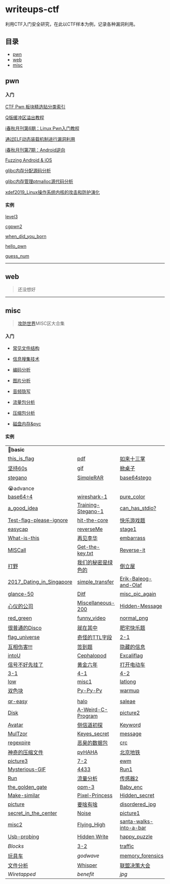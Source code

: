 # writeups-ctf

利用CTF入门安全研究，在此以CTF样本为例，记录各种漏洞利用。

## 目录

- [pwn](#pwn)
- [web](#web)
- [misc](#misc)

## <a id="pwn">pwn</a>

#### 入门

[CTF Pwn 板块精选贴分类索引](https://github.com/ByeRose/writeups-ctf/blob/main/pwn/collect/CTF%E3%80%8EPwn%E3%80%8F%E7%89%88%E5%9D%97%E7%B2%BE%E9%80%89%E5%B8%96%E5%88%86%E7%B1%BB%E7%B4%A2%E5%BC%95.pdf)

[Q版缓冲区溢出教程](https://github.com/ByeRose/writeups-ctf/blob/main/pwn/collect/Q%E7%89%88%E7%BC%93%E5%86%B2%E5%8C%BA%E6%BA%A2%E5%87%BA%E6%95%99%E7%A8%8B.pdf)

[i春秋月刊第6期：Linux Pwn入门教程](https://github.com/ByeRose/writeups-ctf/blob/main/pwn/collect/i%E6%98%A5%E7%A7%8B%E6%9C%88%E5%88%8A%E7%AC%AC6%E6%9C%9F%EF%BC%9ALinux%20Pwn%E5%85%A5%E9%97%A8%E6%95%99%E7%A8%8B.pdf)

[通过ELF动态装载机制进行漏洞利用](https://github.com/ByeRose/writeups-ctf/blob/main/pwn/collect/%E9%80%9A%E8%BF%87ELF%E5%8A%A8%E6%80%81%E8%A3%85%E8%BD%BD%E6%9C%BA%E5%88%B6%E8%BF%9B%E8%A1%8C%E6%BC%8F%E6%B4%9E%E5%88%A9%E7%94%A8.pdf)

[i春秋月刊第7期：Android逆向](https://github.com/ByeRose/writeups-ctf/blob/main/pwn/collect/i%E6%98%A5%E7%A7%8B%E6%9C%88%E5%88%8A%E7%AC%AC7%E6%9C%9F%EF%BC%9AAndroid%E9%80%86%E5%90%91.pdf)

[Fuzzing Android & iOS](https://github.com/ByeRose/writeups-ctf/blob/main/pwn/collect/Fuzzing%20Android%20%26%20iOS.pdf)

[glibc内存分配源码分析](https://github.com/ByeRose/writeups-ctf/blob/main/pwn/collect/glibc%E5%86%85%E5%AD%98%E5%88%86%E9%85%8D%E6%BA%90%E7%A0%81%E5%88%86%E6%9E%90.pdf)

[glibc内存管理ptmalloc源代码分析](https://github.com/ByeRose/writeups-ctf/blob/main/pwn/collect/glibc%E5%86%85%E5%AD%98%E7%AE%A1%E7%90%86ptmalloc%E6%BA%90%E4%BB%A3%E7%A0%81%E5%88%86%E6%9E%90.pdf)

[xdef2019_Linux操作系统内核的攻击和防护演化](https://github.com/ByeRose/writeups-ctf/blob/main/pwn/collect/xdef2019_Linux%E6%93%8D%E4%BD%9C%E7%B3%BB%E7%BB%9F%E5%86%85%E6%A0%B8%E7%9A%84%E6%94%BB%E5%87%BB%E5%92%8C%E9%98%B2%E6%8A%A4%E6%BC%94%E5%8C%96.pdf)

#### 实例

[level3](https://github.com/ByeRose/writeups-adworld/blob/main/pwn/%5Bret2libc%5Dlevel3%20%E6%94%BB%E9%98%B2%E4%B8%96%E7%95%8C%20.pdf)

[cgpwn2](https://github.com/ByeRose/writeups-adworld/blob/main/pwn/%5Bret2sys%5Dcgpwn2%20%E6%94%BB%E9%98%B2%E4%B8%96%E7%95%8C.pdf)

[when_did_you_born](https://github.com/ByeRose/writeups-adworld/blob/main/pwn/%5B%E6%A0%88%E6%BA%A2%E5%87%BA%5Dwhen_did_you_born%20%E6%94%BB%E9%98%B2%E4%B8%96%E7%95%8C.pdf)

[hello_pwn](https://github.com/ByeRose/writeups-adworld/blob/main/pwn/%5B%E6%A0%88%E6%BA%A2%E5%87%BA%5Dhello_pwn%20%E6%94%BB%E9%98%B2%E4%B8%96%E7%95%8C.pdf)

[guess_num](https://github.com/ByeRose/writeups-adworld/blob/main/pwn/%5B%E6%A0%88%E6%BA%A2%E5%87%BA%5Dguess_num%20%E6%94%BB%E9%98%B2%E4%B8%96%E7%95%8C.pdf)

---



## <a id="web">web</a>

> 还没想好







---



## <a id="misc">misc</a>

>  [攻防世界](https://adworld.xctf.org.cn/)MISC区大合集

#### 入门

- [常见文件结构](https://github.com/ByeRose/writeups-ctf/blob/main/misc/%E5%B8%B8%E8%A7%81%E6%96%87%E4%BB%B6%E7%BB%93%E6%9E%84.md)

- [信息搜集技术](https://github.com/ByeRose/writeups-ctf/blob/main/misc/%E4%BF%A1%E6%81%AF%E6%90%9C%E9%9B%86%E6%8A%80%E6%9C%AF.pdf)

- [编码分析](https://github.com/ByeRose/writeups-ctf/blob/main/misc/%E7%BC%96%E7%A0%81%E5%88%86%E6%9E%90.pdf)

- [图片分析](https://github.com/ByeRose/writeups-ctf/blob/main/misc/%E5%9B%BE%E7%89%87%E5%88%86%E6%9E%90.pdf)

- [音频隐写](https://github.com/ByeRose/writeups-ctf/blob/main/misc/%E9%9F%B3%E9%A2%91%E9%9A%90%E5%86%99%20.pdf)

- [流量包分析](https://github.com/ByeRose/writeups-ctf/blob/main/misc/%E6%B5%81%E9%87%8F%E5%8C%85%E5%88%86%E6%9E%90.pdf)

- [压缩包分析](https://github.com/ByeRose/writeups-ctf/blob/main/misc/%E5%8E%8B%E7%BC%A9%E5%8C%85%E5%88%86%E6%9E%90.pdf)

- [磁盘内存&pyc](https://github.com/ByeRose/writeups-ctf/blob/main/misc/%E7%A3%81%E7%9B%98%E5%86%85%E5%AD%98%26pyc.pdf)

#### 实例

|                                                              |                                                              |                                                              |                                                              |
| ------------------------------------------------------------ | ------------------------------------------------------------ | ------------------------------------------------------------ | ------------------------------------------------------------ |
| :muscle:**basic**                                            |                                                              |                                                              |                                                              |
| [this_is_flag](https://blog.csdn.net/weixin_44604541/article/details/109058125) | [pdf](https://blog.csdn.net/weixin_44604541/article/details/109058125) | [如来十三掌](https://github.com/ByeRose/writeups-ctf/blob/main/misc/%5B%E4%B8%8E%E4%BD%9B%E8%AE%BA%E7%A6%85%2CRot13%2CBase64%5D%E5%A6%82%E6%9D%A5%E5%8D%81%E4%B8%89%E6%8E%8C%20%E6%94%BB%E9%98%B2%E4%B8%96%E7%95%8C.pdf) | [give_you_flag](https://github.com/ByeRose/writeups-ctf/blob/main/misc/%5Bgif%2CQRcode%5Dgive_you_flag%20%E6%94%BB%E9%98%B2%E4%B8%96%E7%95%8C.pdf) |
| [坚持60s](https://blog.csdn.net/weixin_44604541/article/details/109058125) | [gif](https://github.com/ByeRose/writeups-ctf/blob/main/misc/%5Bascii%2C%E8%84%9A%E6%9C%AC%5Dgif%20%E6%94%BB%E9%98%B2%E4%B8%96%E7%95%8C.pdf) | [掀桌子](https://github.com/ByeRose/writeups-ctf/blob/main/misc/%5Bascii%2C%E8%84%9A%E6%9C%AC%5D%E6%8E%80%E6%A1%8C%E5%AD%90%20%E6%94%BB%E9%98%B2%E4%B8%96%E7%95%8C.pdf) | [ext3](https://github.com/ByeRose/writeups-ctf/blob/main/misc/%5B%E6%96%87%E4%BB%B6%E7%B3%BB%E7%BB%9F%5Dext3%20%E6%94%BB%E9%98%B2%E4%B8%96%E7%95%8C.pdf) |
| [stegano](https://github.com/ByeRose/writeups-ctf/blob/main/misc/%5Bpdf%2Cmorse%5Dstegano%20%E6%94%BB%E9%98%B2%E4%B8%96%E7%95%8C.pdf) | [SimpleRAR](https://github.com/ByeRose/writeups-ctf/blob/main/misc/%5BRAR%2Cgif%2CQRcode%5DSimpleRAR%20%E6%94%BB%E9%98%B2%E4%B8%96%E7%95%8C.pdf) | [base64stego](https://github.com/ByeRose/writeups-ctf/blob/main/misc/%5BBase64%E9%9A%90%E5%86%99%5Dbase64stego%20%E6%94%BB%E9%98%B2%E4%B8%96%E7%95%8C.pdf) | [功夫再高也怕菜刀](https://github.com/ByeRose/writeups-ctf/blob/main/misc/%5Bwireshark%2Cforemost%5D%E5%8A%9F%E5%A4%AB%E5%86%8D%E9%AB%98%E4%B9%9F%E6%80%95%E8%8F%9C%E5%88%80%20%E6%94%BB%E9%98%B2%E4%B8%96%E7%95%8C.pdf) |
|                                                              |                                                              |                                                              |                                                              |
| :sob:advance                                                 |                                                              |                                                              |                                                              |
| [base64÷4](https://blog.csdn.net/fool_best/article/details/104176814) | [wireshark-1](https://blog.csdn.net/fool_best/article/details/104136590) | [pure_color](https://blog.csdn.net/gongjingege/article/details/108035013) | [Aesop_secret](https://github.com/ByeRose/writeups-ctf/blob/main/misc/%5BAES%2Cps%5DAesop_secret%20%E6%94%BB%E9%98%B2%E4%B8%96%E7%95%8C.pdf) |
| [a_good_idea](https://github.com/ByeRose/writeups-ctf/blob/main/misc/%5BPIL%2Cbinwalk%5Da_good_idea%20%E6%94%BB%E9%98%B2%E4%B8%96%E7%95%8C.pdf) | [Training-Stegano-1](https://blog.csdn.net/qq_43312665/article/details/104209475) | [can_has_stdio?](https://blog.csdn.net/weixin_47717433/article/details/108300271) | [János-the-Ripper](https://github.com/ByeRose/writeups-ctf/blob/main/misc/%5B%E7%88%86%E7%A0%B4%2Czip%5DJ%C3%A1nos-the-Ripper%20%E6%94%BB%E9%98%B2%E4%B8%96%E7%95%8C.pdf) |
| [Test-flag-please-ignore](https://blog.csdn.net/harry_c/article/details/99615704) | [hit-the-core](https://github.com/ByeRose/writeups-ctf/blob/main/misc/%5B%E5%AD%97%E7%AC%A6%E4%B8%B2%5Dhit-the-core%20%E6%94%BB%E9%98%B2%E4%B8%96%E7%95%8C.pdf) | [快乐游戏题](https://blog.csdn.net/gongjingege/article/details/108169629) | [Banmabanma](https://github.com/ByeRose/writeups-ctf/blob/main/misc/%5B%E6%9D%A1%E5%BD%A2%E7%A0%81%5DBanmabanma%20%E6%94%BB%E9%98%B2%E4%B8%96%E7%95%8C.pdf) |
| [easycap](https://blog.csdn.net/harry_c/article/details/99686762) | [reverseMe](https://blog.csdn.net/gongjingege/article/details/108173174) | [stage1](https://github.com/ByeRose/writeups-ctf/blob/main/misc/%5Bpyc%5Dstage1%20%E6%94%BB%E9%98%B2%E4%B8%96%E7%95%8C.pdf) | [Hear-with-your-Eyes](https://github.com/ByeRose/writeups-ctf/blob/main/misc/%5B%E9%9F%B3%E9%A2%91%5DHear-with-your-Eyes%20%E6%94%BB%E9%98%B2%E4%B8%96%E7%95%8C.pdf) |
| [What-is-this](https://blog.csdn.net/harry_c/article/details/99404172) | [再见李华](https://github.com/ByeRose/writeups-ctf/blob/main/misc/%5Bmd5%2Cforemost%5D%E5%86%8D%E8%A7%81%E6%9D%8E%E5%8D%8E%20%E6%94%BB%E9%98%B2%E4%B8%96%E7%95%8C.pdf) | [embarrass](https://blog.csdn.net/gongjingege/article/details/108034693) | [神奇的Modbus](https://blog.csdn.net/qq_46927150/article/details/105880372) |
| [MISCall](https://github.com/ByeRose/writeups-ctf/blob/main/misc/%5Bgit%5DMISCall%20%E6%94%BB%E9%98%B2%E4%B8%96%E7%95%8C.pdf) | [Get-the-key.txt](https://blog.csdn.net/weixin_43877387/article/details/103133884) | [Reverse-it](https://github.com/ByeRose/writeups-ctf/blob/main/misc/%5Bjpg%5DReverse-it%20%E6%94%BB%E9%98%B2%E4%B8%96%E7%95%8C.pdf) | [something_in_image](https://blog.csdn.net/weixin_45556441/article/details/109864134) |
| [打野](https://blog.csdn.net/qq_43312665/article/details/104262278) | [我们的秘密是绿色的](https://github.com/ByeRose/writeups-ctf/blob/main/misc/%5B%E6%A0%85%E6%A0%8F%EF%BC%8C%E5%87%AF%E6%92%92%EF%BC%8C%E4%BC%AA%E5%8A%A0%E5%AF%86%EF%BC%8C%E6%98%8E%E6%96%87%E6%94%BB%E5%87%BBour%20secret%5D%E6%88%91%E4%BB%AC%E7%9A%84%E7%A7%98%E5%AF%86%E6%98%AF%E7%BB%BF%E8%89%B2%E7%9A%84_%E6%94%BB%E9%98%B2%E4%B8%96%E7%95%8C.pdf) | [倒立屋](https://github.com/ByeRose/writeups-ctf/blob/main/misc/%5Bzsteg%5D%E5%80%92%E7%AB%8B%E5%B1%8B%20%E6%94%BB%E9%98%B2%E4%B8%96%E7%95%8C.pdf) | [小小的PDF](https://blog.csdn.net/weixin_44604541/article/details/109840744) |
| [2017_Dating_in_Singapore](https://github.com/ByeRose/writeups-ctf/blob/main/misc/%5B%E6%97%A5%E5%8E%86%5D2017_Dating_in_Singapore%20%E6%94%BB%E9%98%B2%E4%B8%96%E7%95%8C.pdf) | [simple_transfer](https://blog.csdn.net/RuoLi_s/article/details/109630540) | [Erik-Baleog-and-Olaf](https://github.com/ByeRose/writeups-ctf/blob/main/misc/%5B%E5%83%8F%E7%B4%A0%2C%E4%BA%8C%E7%BB%B4%E7%A0%81%5DErik-Baleog-and-Olaf%20%E6%94%BB%E9%98%B2%E4%B8%96%E7%95%8C.pdf) | [labour](https://github.com/ByeRose/writeups-ctf/blob/main/misc/%5Bgpx%5Dlabour%20%E6%94%BB%E9%98%B2%E4%B8%96%E7%95%8C.pdf) |
| [glance-50](https://blog.csdn.net/harry_c/article/details/99862218) | [Ditf](https://github.com/ByeRose/writeups-ctf/blob/main/misc/%5Bforemost%2Cpacpng%2Cbase64%2CHTTP%2C%E5%88%86%E8%BE%A8%E7%8E%87%5DDitf%20%E6%94%BB%E9%98%B2%E4%B8%96%E7%95%8C.pdf) | [misc_pic_again](https://github.com/ByeRose/writeups-ctf/blob/main/misc/%5B%E6%AD%A3%E5%88%99%EF%BC%8C%E5%9B%BE%E7%89%87%E9%9A%90%E5%86%99%5Dmisc_pic_again%20%E6%94%BB%E9%98%B2%E4%B8%96%E7%95%8C.pdf) | [适合作为桌面](https://blog.csdn.net/YUK_103/article/details/103223552) |
| [心仪的公司](https://blog.csdn.net/weixin_44604541/article/details/109451538) | [Miscellaneous-200](https://github.com/ByeRose/writeups-ctf/blob/main/misc/%5B%E5%83%8F%E7%B4%A0%5DMiscellaneous-200%20%E6%94%BB%E9%98%B2%E4%B8%96%E7%95%8C.pdf) | [Hidden-Message](https://github.com/ByeRose/writeups-ctf/blob/main/misc/%5Bpcap%2Cascii%5DHidden-Message%20%E6%94%BB%E9%98%B2%E4%B8%96%E7%95%8C.pdf) | [Recover-Deleted-File](https://github.com/ByeRose/writeups-ctf/blob/main/misc/%5B%E6%95%B0%E6%8D%AE%E6%81%A2%E5%A4%8D%5DRecover-Deleted-File%20%E6%94%BB%E9%98%B2%E4%B8%96%E7%95%8C.pdf) |
| [red_green](https://github.com/ByeRose/writeups-ctf/blob/main/misc/%5B%E5%9B%BE%E7%89%87%E9%9A%90%E5%86%99%5Dred_green%20%E6%94%BB%E9%98%B2%E4%B8%96%E7%95%8C.pdf) | [funny_video](https://github.com/ByeRose/writeups-ctf/blob/main/misc/%5B%E8%A7%86%E9%A2%91%EF%BC%8C%E9%9F%B3%E9%A2%91%5Dfunny_video%20%E6%94%BB%E9%98%B2%E4%B8%96%E7%95%8C.pdf) | [normal_png](https://blog.csdn.net/weixin_44604541/article/details/110870849) | [很普通的数独](https://blog.csdn.net/weixin_44604541/article/details/109506510) |
| [很普通的Disco](https://blog.csdn.net/weixin_44604541/article/details/109534557) | [就在其中](https://github.com/ByeRose/writeups-ctf/blob/main/misc/%5BRSA%2Cpcapng%5D%E5%B0%B1%E5%9C%A8%E5%85%B6%E4%B8%AD%20%E6%94%BB%E9%98%B2%E4%B8%96%E7%95%8C.pdf) | [肥宅快乐题](https://blog.csdn.net/weixin_44604541/article/details/109543998) | [miscmisc](https://github.com/ByeRose/writeups-ctf/blob/main/misc/%5B%E5%9B%BE%E7%89%87%E9%9A%90%E5%86%99%2Cword%2C%E6%98%8E%E6%96%87%E6%94%BB%E5%87%BB%5Dmiscmisc%20%E6%94%BB%E9%98%B2%E4%B8%96%E7%95%8C.pdf) |
| [flag_universe](https://blog.csdn.net/weixin_44604541/article/details/109570910) | [奇怪的TTL字段](https://github.com/ByeRose/writeups-ctf/blob/main/misc/%5B%E8%87%AA%E5%8A%A8%E5%AF%86%E9%92%A5%E5%AF%86%E7%A0%81%2C%E4%BA%8C%E8%BF%9B%E5%88%B6%E9%9A%90%E5%86%99%5D%E5%A5%87%E6%80%AA%E7%9A%84TTL%E5%AD%97%E6%AE%B5%20%E6%94%BB%E9%98%B2%E4%B8%96%E7%95%8C.pdf) | [2-1](https://github.com/ByeRose/writeups-ctf/blob/main/misc/%5BCRC%E7%88%86%E7%A0%B4%5D2-1%20%E6%94%BB%E9%98%B2%E4%B8%96%E7%95%8C.pdf) | [3-11](https://github.com/ByeRose/writeups-ctf/blob/main/misc/%5BBase64%E5%9B%BE%E7%89%87%EF%BC%8CLSB%5D3-11%20%E6%94%BB%E9%98%B2%E4%B8%96%E7%95%8C.pdf) |
| [互相伤害!!!](https://blog.csdn.net/weixin_44604541/article/details/109717353) | [签到题](https://blog.csdn.net/Guapichen/article/details/107980578) | [隐藏的信息](https://blog.csdn.net/weixin_44604541/article/details/109770572) | [Become_a_Rockstar](https://github.com/ByeRose/writeups-ctf/blob/main/misc/%5B%E5%8F%A6%E7%B1%BB%E7%BC%96%E7%A8%8B%E8%AF%AD%E8%A8%80%5DBecome_a_Rockstar%20%E6%94%BB%E9%98%B2%E4%B8%96%E7%95%8C.pdf) |
| [intoU](https://blog.csdn.net/weixin_44604541/article/details/111059531) | [Cephalopod](https://github.com/ByeRose/writeups-ctf/blob/main/misc/%5B%E6%B5%81%E9%87%8F%5DCephalopod%20%E6%94%BB%E9%98%B2%E4%B8%96%E7%95%8C.pdf) | [Excaliflag](https://blog.csdn.net/weixin_44604541/article/details/109964193) | [Just-No-One](https://blog.csdn.net/weixin_44604541/article/details/110742990) |
| [信号不好先挂了](https://blog.csdn.net/weixin_44604541/article/details/110062566) | [黄金六年](https://github.com/ByeRose/writeups-ctf/blob/main/misc/%5B%E8%A7%86%E9%A2%91%E5%B8%A7%2Crar%5D%E9%BB%84%E9%87%91%E5%85%AD%E5%B9%B4%20%E6%94%BB%E9%98%B2%E4%B8%96%E7%95%8C.pdf) | [打开电动车](https://fishpond.blog.csdn.net/article/details/111193409) | [hong](https://blog.csdn.net/weixin_44604541/article/details/111247886) |
| [3-1](https://github.com/ByeRose/writeups-ctf/blob/main/misc/%5B%E6%B5%81%E9%87%8F%E5%8C%85%2CBase64%5D3-1%20%E6%94%BB%E9%98%B2%E4%B8%96%E7%95%8C.pdf) | [4-1](https://github.com/ByeRose/writeups-ctf/blob/main/misc/%5B%E7%9B%B2%E6%B0%B4%E5%8D%B0%5D4-1%20%E6%94%BB%E9%98%B2%E4%B8%96%E7%95%8C.pdf) | [4-2](https://github.com/ByeRose/writeups-ctf/blob/main/misc/%5B%E8%AF%8D%E9%A2%91%E5%88%86%E6%9E%90%5D4-2%20%E6%94%BB%E9%98%B2%E4%B8%96%E7%95%8C.pdf) | [5-1](https://blog.csdn.net/weixin_44604541/article/details/110378348) |
| [low](https://blog.csdn.net/weixin_44604541/article/details/110428984) | [misc1](https://blog.csdn.net/weixin_44604541/article/details/110478409) | [latlong](https://github.com/ByeRose/writeups-ctf/blob/main/misc/%5B%E6%97%A0%E7%BA%BF%E7%94%B5%5Dlatlong%20%E6%94%BB%E9%98%B2%E4%B8%96%E7%95%8C.pdf) | [Miscellaneous-300](https://github.com/ByeRose/writeups-ctf/blob/main/misc/%5B%E7%88%86%E7%A0%B4%2C%E9%A2%91%E8%B0%B1%E5%9B%BE%5DMiscellaneous-300%20%E6%94%BB%E9%98%B2%E4%B8%96%E7%95%8C.pdf) |
| [双色块](https://github.com/ByeRose/writeups-ctf/blob/main/misc/%5BASCII%2CDES%E8%A7%A3%E5%AF%86%5D%E5%8F%8C%E8%89%B2%E5%9D%97%20%E6%94%BB%E9%98%B2%E4%B8%96%E7%95%8C.pdf) | [Py-Py-Py](https://github.com/ByeRose/writeups-ctf/blob/main/misc/%5Bpyc%E9%9A%90%E5%86%99%5DPy-Py-Py%20%E6%94%BB%E9%98%B2%E4%B8%96%E7%95%8C.pdf) | [warmup](https://blog.csdn.net/weixin_44604541/article/details/109566704) | [传感器1](https://blog.csdn.net/weixin_44604541/article/details/109614250) |
|                                                              |                                                              |                                                              |                                                              |
| [qr-easy](https://yous.be/2014/12/07/seccon-ctf-2014-qr-easy-write-up/) | [halo](https://blog.csdn.net/weixin_44604541/article/details/111737216) | [saleae](https://m09ic.top/posts/41838/)                     | [mysql](https://fishpond.blog.csdn.net/article/details/111109033) |
| [Disk](https://blog.csdn.net/lycnjupt/article/details/84237825) | [A-Weird-C-Program](https://blog.csdn.net/weixin_44604541/article/details/112402771) | [picture2](https://blog.csdn.net/weixin_44604541/article/details/111311012) | [test.pyc](https://blog.csdn.net/weixin_44604541/article/details/111404198) |
| [Avatar](https://blog.csdn.net/weixin_44604541/article/details/111473759) | [侧信道初探](https://blog.csdn.net/weixin_44604541/article/details/111513482) | [Keyword](https://fishpond.blog.csdn.net/article/details/111676599) | [clemency](https://blog.csdn.net/xuandao_ahfengren/article/details/106428165) |
| [MulTzor](https://blog.csdn.net/qq_35713009/article/details/89340976) | [Keyes_secret](https://blog.csdn.net/weixin_44604541/article/details/112005839) | [message](https://blog.csdn.net/weixin_44604541/article/details/112062209) | [arrdeepee](https://nandynarwhals.org/hitbgsec2017-arrdeepee/) |
| [regexpire](https://eugenekolo.com/blog/csaw-qual-ctf-2016/#regexpire) | [恶臭的数据包](https://blog.csdn.net/weixin_44604541/article/details/112235777) | [crc](https://blog.csdn.net/weixin_44604541/article/details/112356639) | [challenge_how_many_Vigenère](https://blog.csdn.net/weixin_44604541/article/details/113558114) |
| [神奇的压缩文件](https://blog.csdn.net/weixin_44604541/article/details/112427198) | [pyHAHA](https://blog.csdn.net/weixin_44604541/article/details/112468128) | [北京地铁](https://blog.csdn.net/weixin_44604541/article/details/112785198) | [wireshark](https://fishpond.blog.csdn.net/article/details/112862469) |
| [picture3](https://blog.csdn.net/xuandao_ahfengren/article/details/106428165) | [7-2](https://github.com/susers/Writeups/blob/master/2017/WDCTF-finals/Misc/7-2/Write-up.md) | [ewm](https://blog.csdn.net/weixin_44604541/article/details/112955064) | [refrain](https://blog.bushwhackers.ru/0ctf-2019-quals-refrain/) |
| [Mysterious-GIF](https://blog.csdn.net/weixin_44604541/article/details/113252338) | [4433](https://fishpond.blog.csdn.net/article/details/113529718) | [Run1](https://github.com/ByeRose/writeups-ctf/blob/main/misc/%5Bpython%E6%B2%99%E7%AE%B1%E9%80%83%E9%80%B8%5DRun1%20%E6%94%BB%E9%98%B2%E4%B8%96%E7%95%8C.pdf) | [NdisBackDoor](https://www.jianshu.com/p/04ef45f4b243)       |
| [Run](https://github.com/ByeRose/writeups-ctf/blob/main/misc/%5Bpython%E6%B2%99%E7%AE%B1%E9%80%83%E9%80%B8%5DRun1%20%E6%94%BB%E9%98%B2%E4%B8%96%E7%95%8C.pdf) | [流量分析](https://blog.csdn.net/weixin_44604541/article/details/113603748) | [传感器2](https://blog.csdn.net/weixin_44604541/article/details/113642842) | [Russian-zips](https://blog.csdn.net/weixin_44604541/article/details/113741829) |
| [the_golden_gate](https://github.com/ctfs/write-ups-2014/tree/master/seccon-ctf-2014/the-golden-gate) | [opm-3](https://github.com/p4-team/ctf/tree/master/2016-03-12-0ctf/opm) | [Baby_enc](https://kataware.hatenablog.jp/entry/2017/05/22/174953) | [Unknown-format](https://duksctf.github.io/2017/02/04/ALEXCTF2017-Unknown-Forat.html) |
| [Make-similar](https://github.com/ctfs/write-ups-2014/tree/master/olympic-ctf-2014/make-similar) | [Pixel-Princess](https://github.com/ctfs/write-ups-2014/tree/master/ectf-2014/pixel-princess) | [Hidden_secret](https://blog.csdn.net/zippo1234/article/details/109595185) | [NdisBackDoor1](https://www.jianshu.com/p/04ef45f4b243)      |
| [picture](https://h3110w0r1d.com/archives/67/)               | [要啥有啥](https://l-team.org/archives/lctf2016_wp_3.html)   | [disordered_jpg](https://github.com/ByeRose/writeups-ctf/blob/main/misc/%5B%E5%AD%97%E8%8A%82%5Ddisordered_jpg%20%E6%94%BB%E9%98%B2%E4%B8%96%E7%95%8C.pdf) | [神秘的交易](https://github.com/EmpireCTF/empirectf/tree/master/writeups/2018-06-19-SCTF#434-misc--%E7%A5%9E%E7%A7%98%E7%9A%84%E4%BA%A4%E6%98%93) |
| [secret_in_the_center](https://github.com/ByeRose/writeups-ctf/blob/main/misc/%5Bzip%E4%BF%AE%E5%A4%8D%5Dsecret_in_the_center%20%E6%94%BB%E9%98%B2%E4%B8%96%E7%95%8C.pdf) | [Noise](https://www.xctf.org.cn/library/details/8723e039db0164e2f7345a12d2edd2a5e800adf7/) | [picture1](https://www.xctf.org.cn/library/details/8723e039db0164e2f7345a12d2edd2a5e800adf7/) | [traffic1](https://blog.csdn.net/mutou990/article/details/108248461) |
| [misc2](https://blog.csdn.net/pigredfive/article/details/103301138) | [Flying_High](https://nandynarwhals.org/hitbgsec2017-flyinghigh/) | [santa-walks-into-a-bar](https://ph03nix.club/2016/12/27/3dsctf-2016-misc100-santa-walks-into-a-bar.html) | [LooL](https://github.com/ctfs/write-ups-2014/tree/master/d-ctf-2014/misc-300) |
| [Usb-probing](https://vincentkool.github.io/2017-AlexCTF-Fore3/) | [Hidden Write](https://www.cnblogs.com/tr1ple/p/9986587.html) | [happy_puzzle](https://nikoeurus.github.io/2019/10/28/UNCTF/#happy-puzzle%EF%BC%88800-points%EF%BC%89) | [摩斯电码](https://github.com/ByeRose/writeups-ctf/blob/main/misc/%5B%E9%9F%B3%E9%A2%91%5D%E6%91%A9%E6%96%AF%E7%94%B5%E7%A0%81%20%E6%94%BB%E9%98%B2%E4%B8%96%E7%95%8C.pdf) |
| *Blocks*                                                     | [3-2](https://chybeta.github.io/2017/09/16/%E9%97%AE%E9%BC%8E%E6%9D%AF-CTF-writeup/) | [traffic](https://github.com/susers/Writeups/tree/master/2017/%E5%8E%A6%E9%97%A8%E9%82%80%E8%AF%B7%E8%B5%9B/Misc/traffic) | [第四扩展FS](https://www.cnblogs.com/kagari/p/8889412.html)  |
| [玩具车](https://my.oschina.net/u/4403673/blog/3345410)      | *godwave*                                                    | [memory_forensics](https://wooy0ung.github.io/writeup/2018/05/01/ciscn-2018-memory-forensics/) | [寻找入侵者](https://lanvnal.com/2018/04/29/CISCN2018-WP/#toc-heading-11) |
| [文件分析](https://cloud.tencent.com/developer/article/1078231) | [Whisper](https://www.sqlsec.com/2018/01/ctfimg.html#toc-heading-17) | [联盟决策大会](https://www.anquanke.com/post/id/178392)      | [我萌吗](https://www.codercto.com/a/3957.html)               |
| *Wiretapped*                                                 | *benefit*                                                    | *jpg*                                                        | [memory_forensics1](https://wooy0ung.github.io/writeup/2018/05/01/ciscn-2018-memory-forensics/) |

